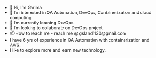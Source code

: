 - 👋 Hi, I’m Garima
- 👀 I’m interested in QA Automation, DevOps, Containerization and cloud computing
- 🌱 I’m currently learning DevOps
- 💞️ I’m looking to collaborate on DevOps project
- 📫 How to reach me - reach me @ gsland1130@gmail.com
- I have 6 yrs of experience in QA Automation with containerization and AWS.
- I like to explore more and learn new technology.

<!---
garimas007/garimas007 is a ✨ special ✨ repository because its `README.md` (this file) appears on your GitHub profile.
You can click the Preview link to take a look at your changes.
--->
